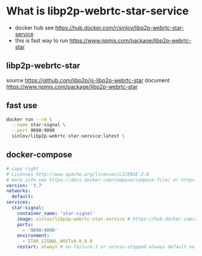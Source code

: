 # What is libp2p-webrtc-star-service

- docker hub see https://hub.docker.com/r/sinlov/libp2p-webrtc-star-service
- this is fast way to run https://www.npmjs.com/package/libp2p-webrtc-star

## libp2p-webrtc-star

source https://github.com/libp2p/js-libp2p-webrtc-star
document https://www.npmjs.com/package/libp2p-webrtc-star

## fast use

```sh
docker run --rm \
  --name star-signal \
  --port 9090:9090
  sinlov/libp2p-webrtc-star-service:latest \
```

## docker-compose

```yml
# copy right
# Licenses http://www.apache.org/licenses/LICENSE-2.0
# more info see https://docs.docker.com/compose/compose-file/ or https://docker.github.io/compose/compose-file/
version: '3.7'
networks:
  default:
services:
  star-signal:
    container_name: 'star-signal'
    image: sinlov/libp2p-webrtc-star-service # https://hub.docker.com/r/sinlov/libp2p-webrtc-star-service
    ports:
      - '9090:9090'
    environment:
      - STAR_SIGNAL_HOST=0.0.0.0
    restart: always # on-failure:3 or unless-stopped always default no
```